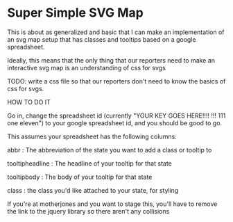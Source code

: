 Super Simple SVG Map
===================

This is about as generalized and basic that I can make an implementation of an svg map setup that has classes and tooltips based on a google spreadsheet.

Ideally, this means that the only thing that our reporters need to make an interactive svg map is an understanding of css for svgs

TODO: write a css file so that our reporters don't need to know the basics of css for svgs.

HOW TO DO IT

Go in, change the spreadsheet id (currently "YOUR KEY GOES HERE!!!! !!! 111 one eleven") to your google spreadsheet id, and you should be good to go.

This assumes your spreadsheet has the following columns:

abbr : The abbreviation of the state you want to add a class or tooltip to

tooltipheadline : The headline of your tooltip for that state

tooltipbody : The body of your tooltip for that state

class : the class you'd like attached to your state, for styling


If you're at motherjones and you want to stage this, you'll have to remove the link to the jquery library so there aren't any collisions
